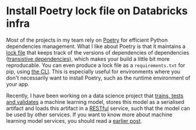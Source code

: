 # Install Poetry lock file on Databricks infra

Most of the projects in my team rely on [Poetry](https://python-poetry.org/) for efficient Python dependencies management. What I like about Poetry is that it maintains a [lock file](https://python-poetry.org/docs/basic-usage/#installing-with-poetrylock) that keeps track of the versions of dependencies of dependencies ([transistive dependencies](https://en.wikipedia.org/wiki/Transitive_dependency)), which makes your build a little bit more reproducable. You can even produce a lock file as a `requirements.txt` for pip, using [the CLI](https://python-poetry.org/docs/cli/). This is especially useful for environments where you don't necessarily want to install Poetry, such as the runtime environment of your app.

Recently, I have been working on a data science project that [trains, tests and validates](https://en.wikipedia.org/wiki/Training,_validation,_and_test_data_sets) a machine learning model, stores this model as a serialised artifact and loads this artifact in a [RESTful](https://en.wikipedia.org/wiki/REST) service, such that the model can be used by other services. If you want to know more about machine learning model services, you should read a [earlier post](https://danielsteman.com/blog/6).
